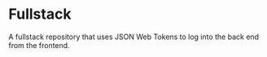 # Fullstack

A fullstack repository that uses JSON Web Tokens to log into the back end from the frontend.
